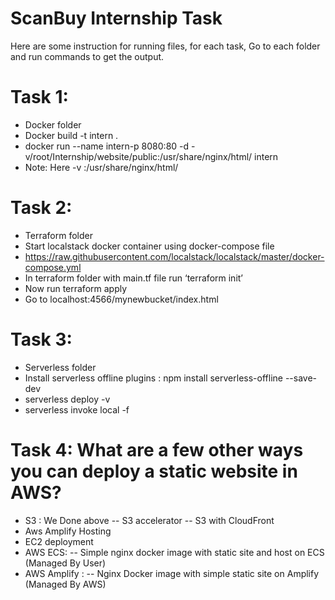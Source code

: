 # ScanBuy Internship Task

Here are some instruction for running files, for each task, Go to each folder and run commands to get the output.

# Task 1:  
- Docker folder
- Docker build -t intern .
- docker run --name intern-p 8080:80 -d -v/root/Internship/website/public:/usr/share/nginx/html/ intern 
- Note: Here -v <PWD path>:/usr/share/nginx/html/

# Task 2:
- Terraform folder
- Start localstack docker container using docker-compose file
- https://raw.githubusercontent.com/localstack/localstack/master/docker-compose.yml
- In terraform folder with main.tf file run ‘terraform init’
- Now run terraform apply 
- Go to localhost:4566/mynewbucket/index.html

# Task 3:
- Serverless folder
- Install serverless offline plugins : npm install serverless-offline --save-dev
- serverless deploy -v 
- serverless invoke local -f <function name>

# Task 4: What are a few other ways you can deploy a static website in AWS?
- S3 : We Done above
-- S3 accelerator
        -- S3 with CloudFront
- Aws Amplify Hosting
- EC2 deployment
- AWS ECS:
  --  Simple nginx docker image with static site and host on ECS (Managed By User)
- AWS Amplify : 
    -- Nginx Docker image with simple static site on Amplify (Managed By AWS)
